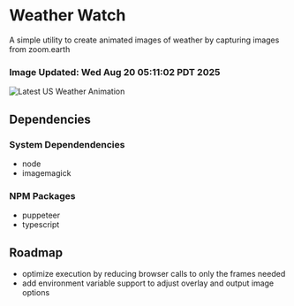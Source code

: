 # Weather Watch

A simple utility to create animated images of weather by capturing images from zoom.earth

### Image Updated: Wed Aug 20 05:11:02 PDT 2025

![Latest US Weather Animation](animations/2025-08-20.webp)

## Dependencies
### System Dependendencies
* node
* imagemagick
### NPM Packages
* puppeteer
* typescript

## Roadmap
* optimize execution by reducing browser calls to only the frames needed
* add environment variable support to adjust overlay and output image options
